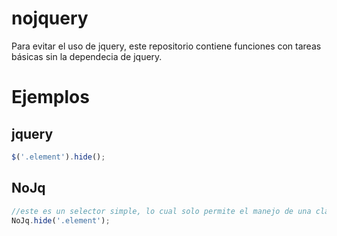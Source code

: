 # nojquery
Para evitar el uso de jquery, este repositorio contiene funciones con tareas básicas sin la dependecia de jquery.


# Ejemplos

## jquery
```javascript
$('.element').hide();
```

## NoJq
```javascript
//este es un selector simple, lo cual solo permite el manejo de una clase, un id o un tag.
NoJq.hide('.element');
```
